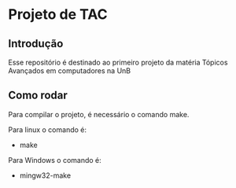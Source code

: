 # Projeto de TAC

## Introdução

Esse repositório é destinado ao primeiro projeto da matéria Tópicos Avançados em computadores na UnB

## Como rodar

Para compilar o projeto, é necessário o comando make.

Para linux o comando é:
- make

Para Windows o comando é:
- mingw32-make
